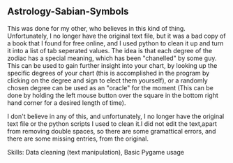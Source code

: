 ## Astrology-Sabian-Symbols

This was done for my other, who believes in this kind of thing. Unfortunately, I no longer have the original text file, but it was a bad copy of a book that I found for free online, and I used python to clean it up and turn it into a list of tab seperated values. The idea is that each degree of the zodiac has a special meaning, which has been "chanelled" by some guy. This can be used to gain further insight into your chart, by looking up the specific degrees of your chart (this is accomplished in the program by clicking on the degree and sign to elect them yourself), or a randomly chosen degree can be used as an "oracle" for the moment (This can be done by holding the left mouse button over the square in the bottom right hand corner for a desired length of time).

I don't believe in any of this, and unfortunately, I no longer have the original text file or the python scripts I used to clean it.I did not edit the text,apart from removing double spaces, so there are some gramattical errors, and there are some missing entries, from the original.

Skills: Data cleaning (text manipulation), Basic Pygame usage

